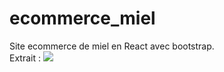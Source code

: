 # ecommerce_miel
Site ecommerce de miel en React avec bootstrap.
</br>
Extrait : 
![](img/demo_panier.png)
